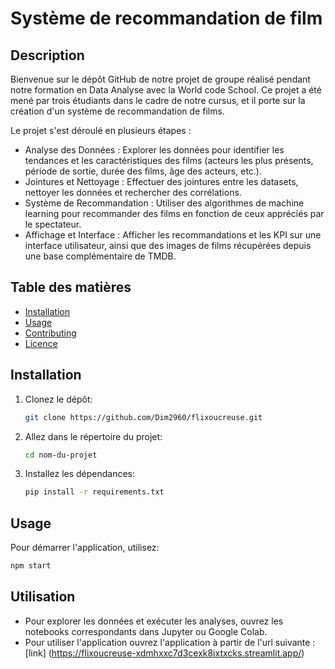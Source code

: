 # Système de recommandation de film

## Description
Bienvenue sur le dépôt GitHub de notre projet de groupe réalisé pendant notre formation en Data Analyse avec la World code School. Ce projet a été mené par trois étudiants dans le cadre de notre cursus, et il porte sur la création d'un système de recommandation de films.

Le projet s'est déroulé en plusieurs étapes :

* Analyse des Données : Explorer les données pour identifier les tendances et les caractéristiques des films (acteurs les plus présents, période de sortie, durée des films, âge des acteurs, etc.).
* Jointures et Nettoyage : Effectuer des jointures entre les datasets, nettoyer les données et rechercher des corrélations.
* Système de Recommandation : Utiliser des algorithmes de machine learning pour recommander des films en fonction de ceux appréciés par le spectateur.
* Affichage et Interface : Afficher les recommandations et les KPI sur une interface utilisateur, ainsi que des images de films récupérées depuis une base complémentaire de TMDB.

## Table des matières
- [Installation](#installation)
- [Usage](#usage)
- [Contributing](#contributing)
- [Licence](#licence)

## Installation

1. Clonez le dépôt:
    ```sh
    git clone https://github.com/Dim2960/flixoucreuse.git
    ```
2. Allez dans le répertoire du projet:
    ```sh
    cd nom-du-projet
    ```
3. Installez les dépendances:
    ```sh
    pip install -r requirements.txt
    ```

## Usage

Pour démarrer l'application, utilisez:
```sh
npm start
```

## Utilisation

* Pour explorer les données et exécuter les analyses, ouvrez les notebooks correspondants dans Jupyter ou Google Colab.
* Pour utiliser l'application ouvrez l'application à partir de l'url suivante : [link] (https://flixoucreuse-xdmhxxc7d3cexk8ixtxcks.streamlit.app/)
